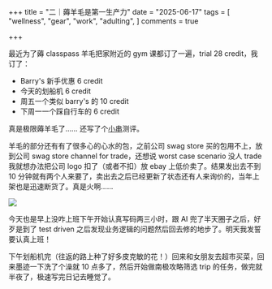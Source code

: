 +++
title = "二｜薅羊毛是第一生产力"
date = "2025-06-17"
tags = [
    "wellness",
    "gear",
    "work",
    "adulting",
]
comments = true

+++

最近为了薅 classpass 羊毛把家附近的 gym 课都订了一遍，trial 28 credit，我订了：
- Barry's 新手优惠 6 credit
- 今天的划船机 6 credit
- 周五一个类似 barry's 的 10 credit
- 下周一一个踩自行车的 6 credit

真是极限薅羊毛了…… 还写了个[小串](https://douchi.space/@mtfront/114702372593354948)测评。

羊毛的部分还有有了很多心的心水的包，之前公司 swag store 买的包用不上，放到公司 swag store channel for trade，还想说 worst case scenario 没人 trade 我就想办法把公司 logo 扣了（或者不扣）放 ebay 上低价卖了。结果发出去不到 10 分钟就有两个人来要了，卖出去之后已经更新了状态还有人来询价的，当年上架也是迅速断货了。真是火啊……

![](https://media.douchi.space/douchi/media_attachments/files/114/163/413/294/696/839/original/4fae1fef5eaef9be.jpg)

今天也是早上没咋上班下午开始认真写码两三小时，跟 AI 兜了半天圈子之后，好歹是到了 test driven 之后发现业务逻辑的问题然后回去修的地步了。明天我发誓要认真上班！

下午划船机完（往返的路上种了好多皮克敏的花！）回来和女朋友去超市买菜，回来墨迹一下洗了个澡就 10 点多了，然后开始做南极攻略筛选 trip 的任务，做完就半夜了，极速写完日记去睡觉了。